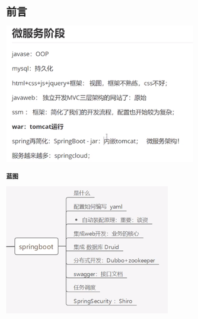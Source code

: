 # 前言

![](../.gitbook/assets/image%20%28137%29.png)

### 蓝图

![](../.gitbook/assets/image%20%28147%29.png)

